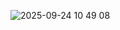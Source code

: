 ![2025-09-24 10 49 08](https://github.com/user-attachments/assets/48d930f6-62e8-43bd-b58d-f645608d08c7)
